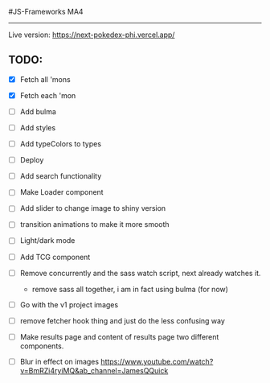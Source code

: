 #JS-Frameworks MA4

---

Live version: https://next-pokedex-phi.vercel.app/


## TODO:

- [x] Fetch all 'mons
- [x] Fetch each 'mon
- [ ] Add bulma
- [ ] Add styles
- [ ] Add typeColors to types
- [ ] Deploy
- [ ] Add search functionality
- [ ] Make Loader component
- [ ] Add slider to change image to shiny version
- [ ] transition animations to make it more smooth
- [ ] Light/dark mode
- [ ] Add TCG component

- [ ] Remove concurrently and the sass watch script, next already watches it.

  - remove sass all together, i am in fact using bulma (for now)

- [ ] Go with the v1 project images
- [ ] remove fetcher hook thing and just do the less confusing way
- [ ] Make results page and content of results page two different components.

- [ ] Blur in effect on images
      https://www.youtube.com/watch?v=BmRZi4ryiMQ&ab_channel=JamesQQuick
